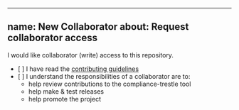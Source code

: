 ______________________________________________________________________

## name: New Collaborator about: Request collaborator access

I would like collaborator (write) access to this repository.

- \[ \] I have read the [contributing guidelines][contributing]
- \[ \] I understand the responsibilities of a collaborator are to:
  - help review contributions to the compliance-trestle tool
  - help make & test releases
  - help promote the project

[contributing]: https://github.com/IBM/compliance-trestle/blob/main/CONTRIBUTING.md
